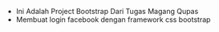 - Ini Adalah Project Bootstrap Dari Tugas Magang Qupas
- Membuat login facebook dengan framework css bootstrap
